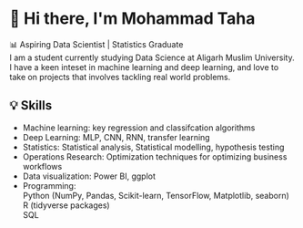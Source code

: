 # 👋 Hi there, I'm Mohammad Taha
📊 Aspiring Data Scientist | Statistics Graduate  
I am a student currently studying Data Science at Aligarh Muslim University. I have a keen inteset in machine learning and deep learning, and
love to take on projects that involves tackling real world problems.

## 💡 Skills
- Machine learning: key regression and classifcation algorithms
- Deep Learning: MLP, CNN, RNN, transfer learning
- Statistics: Statistical analysis, Statistical modelling, hypothesis testing
- Operations Research: Optimization techniques for optimizing business workflows
- Data visualization: Power BI, ggplot
- Programming:  
  Python (NumPy, Pandas, Scikit-learn, TensorFlow, Matplotlib, seaborn)  
  R (tidyverse packages)  
  SQL
